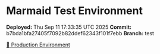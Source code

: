 # Marmaid Test Environment

**Deployed:** Thu Sep 11 17:33:35 UTC 2025
**Commit:** b7bda1bfa27405f7092b82ddef62343f101f7ebb
**Branch:** test

[🚀 Production Environment](https://marmaid.pl/)
